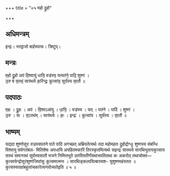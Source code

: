 +++
title = "०५ महो द्रुहो"

+++
## अधिमन्त्रम्
इन्द्रः। भरद्वाजो बार्हस्पत्यः। त्रिष्टुप्।

## मन्त्रः
म॒हो द्रु॒हो अप॑ वि॒श्वायु॑ धायि॒ वज्र॑स्य॒ यत्पत॑ने॒ पादि॒ शुष्णः॑ ।  
उ॒रु ष स॒रथं॒ सार॑थये क॒रिन्द्रः॒ कुत्सा॑य॒ सूर्य॑स्य सा॒तौ ॥

## पदपाठः
म॒हः । द्रु॒हः । अप॑ । वि॒श्वऽआ॑यु । धा॒यि॒ । वज्र॑स्य । यत् । पत॑ने । पादि॑ । शुष्णः॑ ।  
उ॒रु । सः । स॒ऽरथ॑म् । सार॑थये । कः॒ । इन्द्रः॑ । कुत्सा॑य । सूर्य॑स्य । सा॒तौ ॥

## भाष्यम्
यद्यदा शुष्णोसुरः वज्रस्यपतने पाते पादि अगच्छत् अम्रियतेत्यर्थः तदा महोमहतः द्रुहोद्रोग्धुः शुष्णस्य संबन्धि विश्वायु सर्वगतंबल- मितिशेषः अपधायि अपहितमकारि तिरस्कृतमित्यर्थः सइन्द्रः सारथये सारथिभूतायकुत्साय सरथं समानरथं सूर्यस्यसातौ भजने निमित्तभूते उरुविस्तीर्णंयथाभवतितथा कः अकरोत् तथाचोक्तं—कुत्सायेन्द्रोसुरंशुष्णंजिघांसुः कुत्समात्मनः । सारथिङ्कल्पयित्बास्यश- त्रुशुष्णमहंस्ततः ॥ कुत्सस्यरक्षांबहुलांचकारेत्यनयोच्यतेइति ॥ ५ ॥